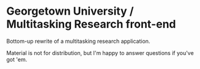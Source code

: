 Georgetown University / Multitasking Research front-end
========

Bottom-up rewrite of a multitasking research application.

Material is not for distribution, but I'm happy to answer questions if you've got 'em.
